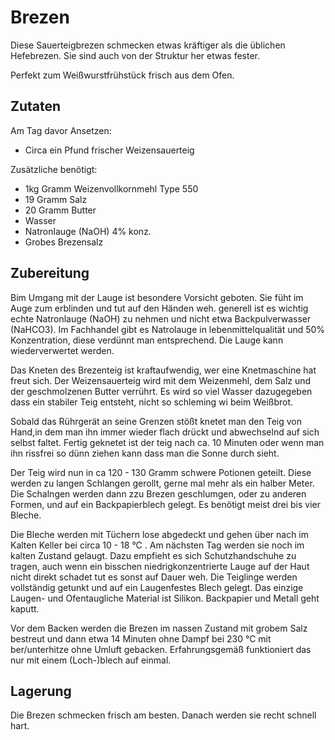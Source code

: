 # Brezen

Diese Sauerteigbrezen schmecken etwas kräftiger als die üblichen Hefebrezen. Sie sind auch von der Struktur her etwas fester.

Perfekt zum Weißwurstfrühstück frisch aus dem Ofen.

## Zutaten

Am Tag davor Ansetzen:

- Circa ein Pfund frischer Weizensauerteig

Zusätzliche benötigt:

- 1kg Gramm Weizenvollkornmehl Type 550
- 19 Gramm Salz
- 20 Gramm Butter
- Wasser
- Natronlauge (NaOH) 4% konz.
- Grobes Brezensalz

## Zubereitung

Bim Umgang mit der Lauge ist besondere Vorsicht geboten. Sie füht im Auge zum erblinden und tut auf den Händen weh. generell ist es wichtig echte Natronlauge (NaOH) zu nehmen und nicht etwa Backpulverwasser (NaHCO3). Im Fachhandel gibt es Natrolauge in lebenmittelqualität und 50% Konzentration, diese verdünnt man entsprechend. Die Lauge kann wiederverwertet werden.

Das Kneten des Brezenteig ist kraftaufwendig, wer eine Knetmaschine hat freut sich. Der Weizensauerteig wird mit dem Weizenmehl, dem Salz und der geschmolzenen Butter verrührt. Es wird so viel Wasser dazugegeben dass ein stabiler Teig entsteht, nicht so schleming wi beim Weißbrot.

Sobald das Rührgerät an seine Grenzen stößt knetet man den Teig von Hand,in dem man ihn immer wieder flach drückt und abwechselnd auf sich selbst faltet. Fertig geknetet ist der teig nach ca. 10 Minuten oder wenn man ihn rissfrei so dünn ziehen kann dass man die Sonne durch sieht.

Der Teig wird nun in ca 120 - 130 Gramm schwere Potionen geteilt. Diese werden zu langen Schlangen gerollt, gerne mal mehr als ein halber Meter. Die Schalngen werden dann zzu Brezen geschlumgen, oder zu anderen Formen, und auf ein Backpapierblech gelegt. Es benötigt meist drei bis vier Bleche.

Die Bleche werden mit Tüchern lose abgedeckt und gehen über nach im Kalten Keller bei circa 10 - 18 °C . Am nächsten Tag werden sie noch im kalten Zustand gelaugt. Dazu empfieht es sich Schutzhandschuhe zu tragen, auch wenn ein bisschen niedrigkonzentrierte Lauge auf der Haut nicht direkt schadet tut es sonst auf Dauer weh. Die Teiglinge werden vollständig getunkt und auf ein Laugenfestes Blech gelegt. Das einzige Laugen- und Ofentaugliche Material ist Silikon. Backpapier und Metall geht kaputt.

Vor dem Backen werden die Brezen im nassen Zustand mit grobem Salz bestreut und dann etwa 14 Minuten ohne Dampf bei 230 °C mit ber/unterhitze ohne Umluft gebacken. Erfahrungsgemäß funktioniert das nur mit einem (Loch-)blech auf einmal.

## Lagerung

Die Brezen schmecken frisch am besten. Danach werden sie recht schnell hart.


